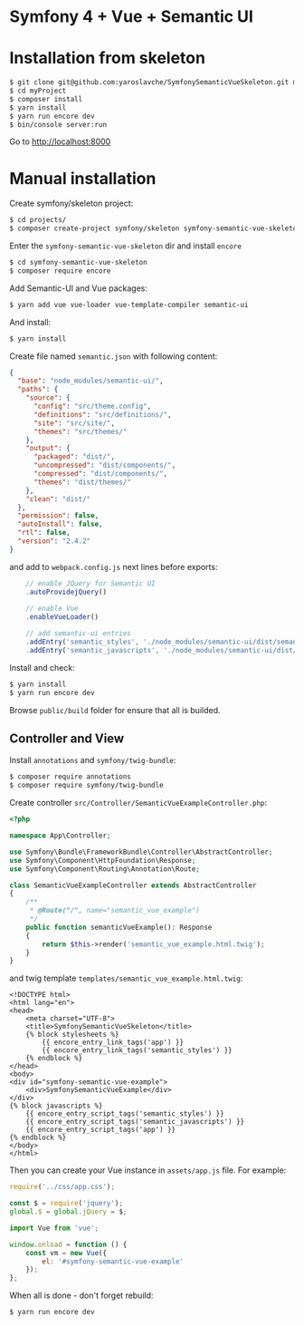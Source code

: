 # Symfony 4 + Vue + Semantic UI

# Installation from skeleton
```bash
$ git clone git@github.com:yaroslavche/SymfonySemanticVueSkeleton.git myProject
$ cd myProject
$ composer install
$ yarn install
$ yarn run encore dev
$ bin/console server:run 
```
Go to [http://localhost:8000](http://localhost:8000)

# Manual installation

Create symfony/skeleton project:
```bash
$ cd projects/
$ composer create-project symfony/skeleton symfony-semantic-vue-skeleton
```

Enter the `symfony-semantic-vue-skeleton` dir and install `encore` 
```bash
$ cd symfony-semantic-vue-skeleton
$ composer require encore
```

Add Semantic-UI and Vue packages:
```bash
$ yarn add vue vue-loader vue-template-compiler semantic-ui
```

And install:
```bash
$ yarn install
```

Create file named `semantic.json` with following content:
```json
{
  "base": "node_modules/semantic-ui/",
  "paths": {
    "source": {
      "config": "src/theme.config",
      "definitions": "src/definitions/",
      "site": "src/site/",
      "themes": "src/themes/"
    },
    "output": {
      "packaged": "dist/",
      "uncompressed": "dist/components/",
      "compressed": "dist/components/",
      "themes": "dist/themes/"
    },
    "clean": "dist/"
  },
  "permission": false,
  "autoInstall": false,
  "rtl": false,
  "version": "2.4.2"
}
```

and add to `webpack.config.js` next lines before exports:
```js
    // enable JQuery for Semantic UI
    .autoProvidejQuery()
    
    // enable Vue
    .enableVueLoader()

    // add semantic-ui entries
    .addEntry('semantic_styles', './node_modules/semantic-ui/dist/semantic.min.css')
    .addEntry('semantic_javascripts', './node_modules/semantic-ui/dist/semantic.min.js')
```

Install and check:
```bash
$ yarn install
$ yarn run encore dev
```
Browse `public/build` folder for ensure that all is builded.

## Controller and View

Install `annotations` and `symfony/twig-bundle`:
```bash
$ composer require annotations
$ composer require symfony/twig-bundle
```

Create controller `src/Controller/SemanticVueExampleController.php`:
```php
<?php

namespace App\Controller;

use Symfony\Bundle\FrameworkBundle\Controller\AbstractController;
use Symfony\Component\HttpFoundation\Response;
use Symfony\Component\Routing\Annotation\Route;

class SemanticVueExampleController extends AbstractController
{
    /**
     * @Route("/", name="semantic_vue_example")
     */
    public function semanticVueExample(): Response
    {
        return $this->render('semantic_vue_example.html.twig');
    }
}
```

and twig template `templates/semantic_vue_example.html.twig`:
```twig
<!DOCTYPE html>
<html lang="en">
<head>
    <meta charset="UTF-8">
    <title>SymfonySemanticVueSkeleton</title>
    {% block stylesheets %}
        {{ encore_entry_link_tags('app') }}
        {{ encore_entry_link_tags('semantic_styles') }}
    {% endblock %}
</head>
<body>
<div id="symfony-semantic-vue-example">
    <div>SymfonySemanticVueExample</div>
</div>
{% block javascripts %}
    {{ encore_entry_script_tags('semantic_styles') }}
    {{ encore_entry_script_tags('semantic_javascripts') }}
    {{ encore_entry_script_tags('app') }}
{% endblock %}
</body>
</html>
```

Then you can create your Vue instance in `assets/app.js` file. For example:
```js
require('../css/app.css');

const $ = require('jquery');
global.$ = global.jQuery = $;

import Vue from 'vue';

window.onload = function () {
    const vm = new Vue({
        el: '#symfony-semantic-vue-example'
    });
};

```

When all is done - don't forget rebuild:
```bash
$ yarn run encore dev
```
